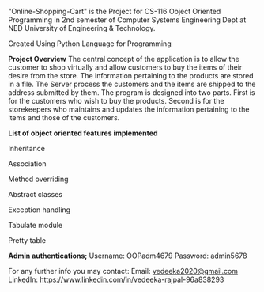 "Online-Shopping-Cart" is the Project for CS-116 Object Oriented Programming in 2nd semester of Computer Systems Engineering Dept at NED University of Engineering & Technology.

Created Using Python Language for Programming


**Project Overview** The central concept of the application is to allow the customer to shop virtually and allow customers to buy the items of their desire from the store. The information pertaining to the products are stored in a file. The Server process the customers and the items are shipped to the address submitted by them. The program is designed into two parts. First is for the customers who wish to buy the products. Second is for the storekeepers who maintains and updates the information pertaining to the items and those of the customers.


**List of object oriented features implemented** 



Inheritance


Association


Method overriding


Abstract classes


Exception handling


Tabulate module 


Pretty table 



**Admin authentications;**
Username: OOPadm4679 
Password: admin5678 



For any further info you may contact:
Email: vedeeka2020@gmail.com
LinkedIn: https://www.linkedin.com/in/vedeeka-rajpal-96a838293
